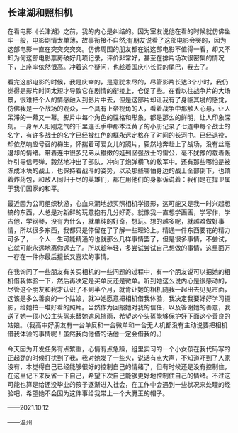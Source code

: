 ## 长津湖和照相机

在看电影《长津湖》之前，我的内心是纠结的。因为室友说他在看的时候就仿佛坐牢一般，电影剧情太单薄，故事衔接不自然;有朋友说看了这部电影会哭的，因为这部电影一直在突突突突突。仿佛周围的朋友都在说这部电影不值得一看，却又不知为何这部电影票房破好几项记录，评价非常好，甚至在排片场次很密集的情况下，上座率依然很高。冲着这个疑问，也趁着国庆小长假的尾巴，我去了。

  看完这部电影的时候，我是庆幸的，是意犹未尽的，尽管影片长达3个小时，我仍觉得是影片时间太短才导致它在剧情的衔接上，仓促了些。在看以往战争片的大场景，很难把个人的情感融入到影片中去，但是这部片却让我有了身临其境的感觉，仿佛我是一个战场的观众，一个具有上帝视角的人，看着战争中那触人心悬，让人呆滞的一幕又一幕。影片中每个角色的性格和形象，都是那么的鲜明，让人印象深刻。一身军人阳刚之气的千里连长手中那本泛黄了的小册记录了七连中每个战士的名字，有许多战士的名字已经被红色的框永远定格在了时间的长河中。已经退役，却依然响应号召的梅生，怀揣着可爱女儿的照片，毅然地奔赴上了战场，没有丝毫退却的情绪。带着连中很多兄弟从稚嫩的娃到坚强战士的雷公，毫不犹豫的载着轰炸引导信号弹，毅然地冲出了部队，冲向了炮弹横飞的敌军中。还有那些哪怕是被冻成冰块的战士，也保持着战斗的姿势，以及那些哪怕身边的战士全部倒下，也顶着炸药包，和敌人同归于尽的英雄们，都在用他们的身躯诉说着：我们是在捍卫属于我们国家的和平。 

  最近因为公司组织秋游，心血来潮地想买照相机学摄影，这可能又是我一时兴起想搞的东西，人总是对新鲜的玩意抱有几分好奇。就像我一直想学画画，学写作，学吉他，学钢琴，没有为什么，就单纯的好奇，想玩。想的越多呢，就越难做好事情，所以很多东西，我都只是停留在了了解一些理论上。精通一件东西要花的精力可多了，一个人一生可能精通的也就那么几样事情罢了，但是很多事情，不尝试，它就可能永远地离你远去了。所以趁年轻，多尝试尝试自己想做的事情，这里面万一存在一件你最后擅长又喜欢的事情。

  在我询问了一些朋友有关买相机的一些问题的过程中，有一个朋友说可以把她的相机借我体验一下，然后再决定是买单反还是微单。听到她这么说内心是很感动的，尽管这个朋友和我才认识了不到半个月，就肯让她的相机随我一起出去见见市面，这该是多么善良的一个姑娘，就冲她愿意把相机借我体验，我决定我要好好学习摄影，给她拍一堆好看的照片。当然作为回报她对我的信任，以及答谢她的善意，我送了她一顶小公主头盔来替她遮风挡雨，希望这个头盔能够保护好下面这个善良的姑娘。（我高中好朋友有一台单反和一台微单和一台无人机都没有主动说要把相机借我体验的事情呢！虽然我向他借的话他一定会借我的。）

  今天因为开发任务有点繁重，心情有点急躁，组里实习的一个小女孩在我代码写的正起劲的时候打扰到了我，我对她发了一些火，说话有点大声，不知道吓到了人家没有，本觉得自己已经能够很好的控制自己的情绪了，但有时候还是没有控制住，在这里记下来反省一下自己，希望下次自己能够更好地控制住自己的情绪。不过这可能也算是给还没毕业的孩子逐渐进入社会，在工作中会遇到一些状况来处理的经验吧，希望她不会因为这件事给我带上一个大魔王的帽子。

——2021.10.12  

——温州